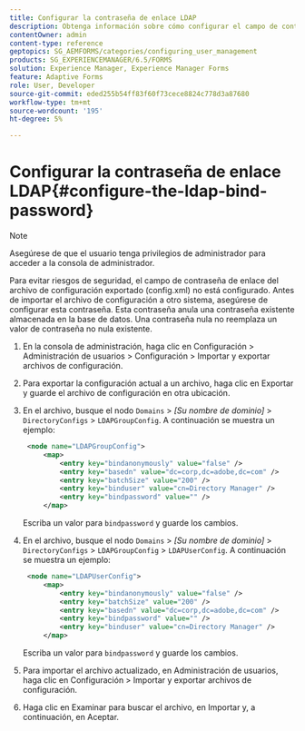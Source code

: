 ```yaml
---
title: Configurar la contraseña de enlace LDAP
description: Obtenga información sobre cómo configurar el campo de contraseña de enlace antes de importar el archivo de configuración en otro sistema.
contentOwner: admin
content-type: reference
geptopics: SG_AEMFORMS/categories/configuring_user_management
products: SG_EXPERIENCEMANAGER/6.5/FORMS
solution: Experience Manager, Experience Manager Forms
feature: Adaptive Forms
role: User, Developer
source-git-commit: eded255b54ff83f60f73cece8824c778d3a87680
workflow-type: tm+mt
source-wordcount: '195'
ht-degree: 5%

---
```


# Configurar la contraseña de enlace LDAP{#configure-the-ldap-bind-password}

>[!NOTE]
> 
> Asegúrese de que el usuario tenga privilegios de administrador para acceder a la consola de administrador.

Para evitar riesgos de seguridad, el campo de contraseña de enlace del archivo de configuración exportado (config.xml) no está configurado. Antes de importar el archivo de configuración a otro sistema, asegúrese de configurar esta contraseña. Esta contraseña anula una contraseña existente almacenada en la base de datos. Una contraseña nula no reemplaza un valor de contraseña no nula existente.

1. En la consola de administración, haga clic en Configuración > Administración de usuarios > Configuración > Importar y exportar archivos de configuración.
1. Para exportar la configuración actual a un archivo, haga clic en Exportar y guarde el archivo de configuración en otra ubicación.
1. En el archivo, busque el nodo `Domains` > *[Su nombre de dominio]* > `DirectoryConfigs` > `LDAPGroupConfig`. A continuación se muestra un ejemplo:

   ```xml
    <node name="LDAPGroupConfig">
        <map>
            <entry key="bindanonymously" value="false" />
            <entry key="basedn" value="dc=corp,dc=adobe,dc=com" />
            <entry key="batchSize" value="200" />
            <entry key="binduser" value="cn=Directory Manager" />
            <entry key="bindpassword" value="" />
        </map>
   ```

   Escriba un valor para `bindpassword` y guarde los cambios.

1. En el archivo, busque el nodo `Domains` > *[Su nombre de dominio]* > `DirectoryConfigs` > `LDAPGroupConfig` > `LDAPUserConfig`. A continuación se muestra un ejemplo:

   ```xml
    <node name="LDAPUserConfig">
        <map>
            <entry key="bindanonymously" value="false" />
            <entry key="batchSize" value="200" />
            <entry key="basedn" value="dc=corp,dc=adobe,dc=com" />
            <entry key="bindpassword" value="" />
            <entry key="binduser" value="cn=Directory Manager" />
        </map>
   ```

   Escriba un valor para `bindpassword` y guarde los cambios.

1. Para importar el archivo actualizado, en Administración de usuarios, haga clic en Configuración > Importar y exportar archivos de configuración.
1. Haga clic en Examinar para buscar el archivo, en Importar y, a continuación, en Aceptar.

